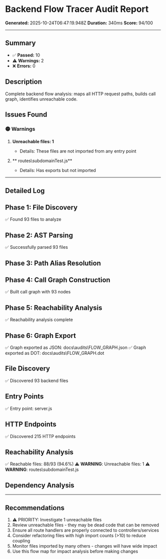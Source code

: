 # Backend Flow Tracer Audit Report

**Generated:** 2025-10-24T06:47:19.948Z
**Duration:** 340ms
**Score:** 94/100

---

## Summary

- ✅ **Passed:** 10
- ⚠️  **Warnings:** 2
- ❌ **Errors:** 0

## Description

Complete backend flow analysis: maps all HTTP request paths, builds call graph, identifies unreachable code.

## Issues Found

### 🟡 Warnings

1. **Unreachable files: 1**
   - Details: These files are not imported from any entry point

2. **  routes\subdomainTest.js**
   - Details: Has exports but not imported

---

## Detailed Log


## Phase 1: File Discovery

✅ Found 93 files to analyze

## Phase 2: AST Parsing

✅ Successfully parsed 93 files

## Phase 3: Path Alias Resolution


## Phase 4: Call Graph Construction

✅ Built call graph with 93 nodes

## Phase 5: Reachability Analysis

✅ Reachability analysis complete

## Phase 6: Graph Export

✅ Graph exported as JSON: docs\audits\FLOW_GRAPH.json
✅ Graph exported as DOT: docs\audits\FLOW_GRAPH.dot

## File Discovery

✅ Discovered 93 backend files

## Entry Points

✅ Entry point: server.js

## HTTP Endpoints

✅ Discovered 215 HTTP endpoints

## Reachability Analysis

✅ Reachable files: 88/93 (94.6%)
⚠️ **WARNING**: Unreachable files: 1
⚠️ **WARNING**:   routes\subdomainTest.js

## Dependency Analysis


---

## Recommendations

1. ⚠️ PRIORITY: Investigate 1 unreachable files
2. Review unreachable files - they may be dead code that can be removed
3. Ensure all route handlers are properly connected to controllers/services
4. Consider refactoring files with high import counts (>10) to reduce coupling
5. Monitor files imported by many others - changes will have wide impact
6. Use this flow map for impact analysis before making changes
